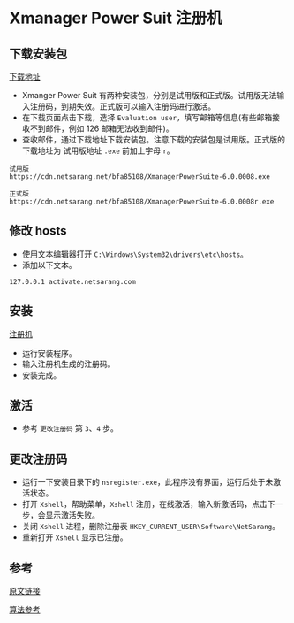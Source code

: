 # Xmanager Power Suit 注册机

## 下载安装包
[下载地址](https://www.netsarang.com/download/software.html)

- Xmanger Power Suit 有两种安装包，分别是试用版和正式版。试用版无法输入注册码，到期失效。正式版可以输入注册码进行激活。
- 在下载页面点击下载，选择 `Evaluation user`，填写邮箱等信息(有些邮箱接收不到邮件，例如 126 邮箱无法收到邮件)。
- 查收邮件，通过下载地址下载安装包。注意下载的安装包是试用版。正式版的下载地址为 试用版地址 `.exe` 前加上字母 `r`。

```
试用版
https://cdn.netsarang.net/bfa85108/XmanagerPowerSuite-6.0.0008.exe

正式版
https://cdn.netsarang.net/bfa85108/XmanagerPowerSuite-6.0.0008r.exe
``` 

## 修改 hosts

- 使用文本编辑器打开 `C:\Windows\System32\drivers\etc\hosts`。
- 添加以下文本。
```
127.0.0.1 activate.netsarang.com
```

## 安装
[注册机](https://github.com/timandy/XmanagerKeyGen)
- 运行安装程序。
- 输入注册机生成的注册码。
- 安装完成。

## 激活
- 参考 `更改注册码` 第 `3`、`4` 步。

## 更改注册码
- 运行一下安装目录下的 `nsregister.exe`，此程序没有界面，运行后处于未激活状态。
- 打开 `Xshell`，帮助菜单，`Xshell` 注册，在线激活，输入新激活码，点击下一步，会显示激活失败。
- 关闭 `Xshell` 进程，删除注册表 `HKEY_CURRENT_USER\Software\NetSarang`。
- 重新打开 `Xshell` 显示已注册。

## 参考
[原文链接](https://blog.csdn.net/the_liang/article/details/82708907)

[算法参考](https://github.com/DoubleLabyrinth/Xmanager-keygen)
